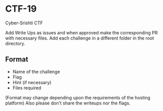 # CTF-19
Cyber-Srishti CTF

Add Write Ups as issues and when approved make the corresponding PR with necessary files.
Add each challenge in a different folder in the root directory.

## Format

* Name of the challenge
* Flag
* Hint (if necessary)
* Files required

(Format may change depending upon the requirements of the hosting platform)
Also please don't share the writeups nor the flags.

